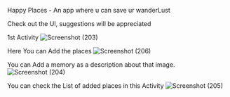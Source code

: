 Happy Places - An app where u can save ur wanderLust 

Check out the UI, suggestions will be appreciated

1st Activity
![Screenshot (203)](https://github.com/khushi-sharma01/Happy-Places-/assets/104339604/1f8de664-fb93-4787-963c-43cf5f616eb3)

Here You can Add the places
![Screenshot (206)](https://github.com/khushi-sharma01/Happy-Places-/assets/104339604/1d2c79d6-e8ea-47e9-b867-873e2fa275ff)

You can Add a memory as a description about that image.
![Screenshot (204)](https://github.com/khushi-sharma01/Happy-Places-/assets/104339604/8a515ea1-152e-4799-b986-4afa697cae94)

You can check the List of added places in this Activity
![Screenshot (205)](https://github.com/khushi-sharma01/Happy-Places-/assets/104339604/8457ab57-66a7-46a8-b458-2f805822d423)
